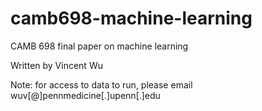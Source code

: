 # camb698-machine-learning
CAMB 698 final paper on machine learning

Written by Vincent Wu

Note: for access to data to run, please email wuv[@]pennmedicine[.]upenn[.]edu
